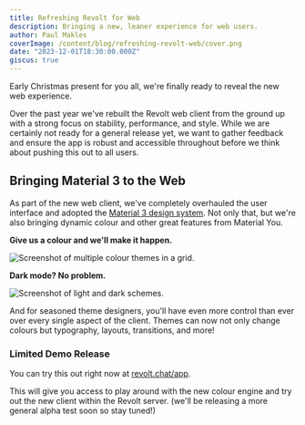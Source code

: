 ```yaml
---
title: Refreshing Revolt for Web
description: Bringing a new, leaner experience for web users.
author: Paul Makles
coverImage: /content/blog/refreshing-revolt-web/cover.png
date: "2023-12-01T18:30:00.000Z"
giscus: true
---
```


Early Christmas present for you all, we're finally ready to reveal the new web experience.

Over the past year we've rebuilt the Revolt web client from the ground up with a strong focus on stability, performance, and style. While we are certainly not ready for a general release yet, we want to gather feedback and ensure the app is robust and accessible throughout before we think about pushing this out to all users.

## Bringing Material 3 to the Web

As part of the new web client, we've completely overhauled the user interface and adopted the [Material 3 design system](https://m3.material.io/). Not only that, but we're also bringing dynamic colour and other great features from Material You.

**Give us a colour and we'll make it happen.**

![Screenshot of multiple colour themes in a grid.](/content/blog/refreshing-revolt-web/material-you-grid.png)

**Dark mode? No problem.**

![Screenshot of light and dark schemes.](/content/blog/refreshing-revolt-web/material-you-triangle.png)

And for seasoned theme designers, you'll have even more control than ever over every single aspect of the client. Themes can now not only change colours but typography, layouts, transitions, and more!

### Limited Demo Release

You can try this out right now at [revolt.chat/app](https://revolt.chat/app).

This will give you access to play around with the new colour engine and try out the new client within the Revolt server. (we'll be releasing a more general alpha test soon so stay tuned!)
